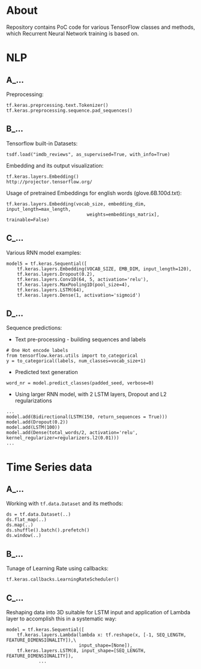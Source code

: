 # About

Repository contains PoC code for various TensorFlow classes and methods, which Recurrent Neural Network training is based on.

# NLP

## A_...

Preprocessing:
```
tf.keras.preprcessing.text.Tokenizer()
tf.keras.preprocessing.sequence.pad_sequences()
```


## B_...

Tensorflow built-in Datasets:
```
tsdf.load("imdb_reviews", as_supervised=True, with_info=True)
```

Embedding and its output visualization:
```
tf.keras.layers.Embedding()
http://projector.tensorflow.org/
```

Usage of pretrained Embeddings for english words (glove.6B.100d.txt):
```
tf.keras.layers.Embedding(vocab_size, embedding_dim, input_length=max_length,
                              weights=embeddings_matrix], trainable=False)

```

## C_...

Various RNN model examples:
```
model5 = tf.keras.Sequential([
    tf.keras.layers.Embedding(VOCAB_SIZE, EMB_DIM, input_length=120),
    tf.keras.layers.Dropout(0.2),
    tf.keras.layers.Conv1D(64, 5, activation='relu'),
    tf.keras.layers.MaxPooling1D(pool_size=4),
    tf.keras.layers.LSTM(64),
    tf.keras.layers.Dense(1, activation='sigmoid')
```

## D_...

Sequence predictions:
- Text pre-processing - building sequences and labels
```
# One Hot encode labels
from tensorflow.keras.utils import to_categorical
y = to_categorical(labels, num_classes=vocab_size+1)
```
- Predicted text generation
```
word_nr = model.predict_classes(padded_seed, verbose=0)
```
- Using larger RNN model, with 2 LSTM layers, Dropout and L2 regularizations
```
...
model.add(Bidirectional(LSTM(150, return_sequences = True)))
model.add(Dropout(0.2))
model.add(LSTM(100))
model.add(Dense(total_words/2, activation='relu', kernel_regularizer=regularizers.l2(0.01)))
...
```

# Time Series data

## A_...

Working with `tf.data.Dataset` and its methods:
```
ds = tf.data.Dataset(..)
ds.flat_map(..)
ds.map(..)
ds.shuffle().batch().prefetch()
ds.window(..)
```

## B_...

Tunage of Learning Rate using callbacks:
```
tf.keras.callbacks.LearningRateScheduler()
```

## C_...

Reshaping data into 3D suitable for LSTM input and application of Lambda layer to accomplish this in a systematic way:
```
model = tf.keras.Sequential([
    tf.keras.layers.Lambda(lambda x: tf.reshape(x, [-1, SEQ_LENGTH, FEATURE_DIMENSIONALITY]),\
                           input_shape=[None]),
    tf.keras.layers.LSTM(8, input_shape=[SEQ_LENGTH, FEATURE_DIMENSIONALITY]),
            ...
```